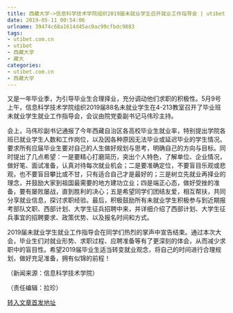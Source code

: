 ```yaml
---
title: 西藏大学->信息科学技术学院组织2019届未就业学生召开就业工作指导会 | utibet.com.cn
date: 2019-05-11 00:54:06
urlname: 39474c68a1614d45ac0ac99cfbdc9883
tags: 
- utibet.com.cn
- utibet
- 西藏大学
- 藏大
categories:
- utibet.com.cn
- 西藏大学
---
```



又是一年毕业季，为引导毕业生合理择业，充分调动他们求职的积极性。5月9号上午，信息科学技术学院组织2019届88名未就业学生在4-213教室召开了毕业班未就业学生就业工作指导会，会议由院党委副书记马伟珍主持。

会上，马伟珍副书记通报了今年西藏自治区各高校毕业生就业率，特别提出学院各班已就业学生人数和工作岗位，以及因各种原因无法毕业或延迟毕业的学生情况。要求所有应届毕业生要对自己的人生做好规划与思考，明确自己的方向与目标。同时提出了几点希望：一是要精心打磨简历，突出个人特色，了解单位、企业情况，做好笔、面试准备，认真对待每次就业机会；二是要准确定位，不要盲目乐观或悲观，也不要盲目攀比或不甘，只有适合自己才是最好的；三是树立先就业再择业的理念，并鼓励大家到祖国最需要的地方建功立业；四是端正心态，做好受挫的准备，要有屡败屡战，直到胜利的决心；五是希望同学们团结友爱，相互帮扶，共同分享就业信息，探讨求职经验。最后，积极鼓励所有未就业学生积极参与到近期报考部队文职、西部计划、大学生征兵招聘中来，并详细介绍了西部计划、大学生征兵事宜的招聘要求、政策优势、以及报名时间和方式。

2019届未就业学生就业工作指导会在同学们热烈的掌声中宣告结束。通过本次大会，毕业生们对就业形势、求职过程、应聘准备等有了更深刻的体会，从而减少求职中的盲目性。希望2019届毕业生适当转变就业观念，将自己的时间进行合理规划，做好充足准备，拥有似锦的前程！

（新闻来源：信息科学技术学院）

（责任编辑：拉珍）





[转入文章首发地址](http://www.utibet.edu.cn/news/article_3_5_14928.html)